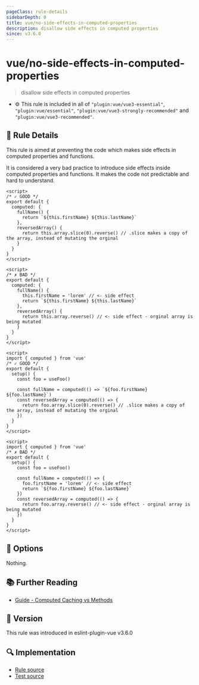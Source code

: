 ```yaml
---
pageClass: rule-details
sidebarDepth: 0
title: vue/no-side-effects-in-computed-properties
description: disallow side effects in computed properties
since: v3.6.0
---
```


# vue/no-side-effects-in-computed-properties

> disallow side effects in computed properties

- :gear: This rule is included in all of `"plugin:vue/vue3-essential"`, `"plugin:vue/essential"`, `"plugin:vue/vue3-strongly-recommended"` and `"plugin:vue/vue3-recommended"`.

## :book: Rule Details

This rule is aimed at preventing the code which makes side effects in computed properties and functions.

It is considered a very bad practice to introduce side effects inside computed properties and functions. It makes the code not predictable and hard to understand.

<eslint-code-block :rules="{'vue/no-side-effects-in-computed-properties': ['error']}">

```vue
<script>
/* ✓ GOOD */
export default {
  computed: {
    fullName() {
      return `${this.firstName} ${this.lastName}`
    },
    reversedArray() {
      return this.array.slice(0).reverse() // .slice makes a copy of the array, instead of mutating the orginal
    }
  }
}
</script>
```

</eslint-code-block>

<eslint-code-block :rules="{'vue/no-side-effects-in-computed-properties': ['error']}">

```vue
<script>
/* ✗ BAD */
export default {
  computed: {
    fullName() {
      this.firstName = 'lorem' // <- side effect
      return `${this.firstName} ${this.lastName}`
    },
    reversedArray() {
      return this.array.reverse() // <- side effect - orginal array is being mutated
    }
  }
}
</script>
```

</eslint-code-block>

<eslint-code-block :rules="{'vue/no-side-effects-in-computed-properties': ['error']}">

```vue
<script>
import { computed } from 'vue'
/* ✓ GOOD */
export default {
  setup() {
    const foo = useFoo()

    const fullName = computed(() => `${foo.firstName} ${foo.lastName}`)
    const reversedArray = computed(() => {
      return foo.array.slice(0).reverse() // .slice makes a copy of the array, instead of mutating the orginal
    })
  }
}
</script>
```

</eslint-code-block>

<eslint-code-block :rules="{'vue/no-side-effects-in-computed-properties': ['error']}">

```vue
<script>
import { computed } from 'vue'
/* ✗ BAD */
export default {
  setup() {
    const foo = useFoo()

    const fullName = computed(() => {
      foo.firstName = 'lorem' // <- side effect
      return `${foo.firstName} ${foo.lastName}`
    })
    const reversedArray = computed(() => {
      return foo.array.reverse() // <- side effect - orginal array is being mutated
    })
  }
}
</script>
```

</eslint-code-block>

## :wrench: Options

Nothing.

## :books: Further Reading

- [Guide - Computed Caching vs Methods](https://vuejs.org/guide/essentials/computed.html#computed-caching-vs-methods)

## :rocket: Version

This rule was introduced in eslint-plugin-vue v3.6.0

## :mag: Implementation

- [Rule source](https://github.com/vuejs/eslint-plugin-vue/blob/master/lib/rules/no-side-effects-in-computed-properties.js)
- [Test source](https://github.com/vuejs/eslint-plugin-vue/blob/master/tests/lib/rules/no-side-effects-in-computed-properties.js)
